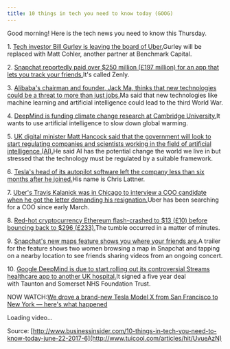 ```yaml
---
title: 10 things in tech you need to know today (GOOG)
---
```


Good morning! Here is the tech news you need to know this Thursday.

1. [Tech investor Bill Gurley is leaving the board of Uber.](http://uk.businessinsider.com/report-bill-gurley-to-leave-uber-board-2017-6)Gurley will be replaced with Matt Cohler, another partner at Benchmark Capital. 

2. [Snapchat reportedly paid over $250 million \(£197 million\) for an app that lets you track your friends.](http://uk.businessinsider.com/report-snapchat-buys-zenly-2017-6)It's called Zenly. 

3. [Alibaba's chairman and founder, Jack Ma, thinks that new technologies could be a threat to more than just jobs.](http://uk.businessinsider.com/alibaba-stock-price-jack-ma-artificial-intelligence-machine-learning-may-cause-world-war-iii-2017-6)Ma said that new technologies like machine learning and artificial intelligence could lead to the third World War.

4. [DeepMind is funding climate change research at Cambridge University.](http://uk.businessinsider.com/deepmind-is-funding-climate-change-research-at-cambridge-university-2017-6)It wants to use artificial intelligence to slow down global warming. 

5. [UK digital minister Matt Hancock said that the government will look to start regulating companies and scientists working in the field of artificial intelligence \(AI\).](http://uk.businessinsider.com/uk-digital-minister-matt-hancock-says-ai-needs-regulating-2017-6)He said AI has the potential change the world we live in but stressed that the technology must be regulated by a suitable framework.

6. [Tesla's head of its autopilot software left the company less than six months after he joined.](http://uk.businessinsider.com/tesla-head-of-its-autopilot-software-chris-lattner-left-the-company-less-than-six-months-after-he-joined-2017-6)His name is Chris Lattner. 

7. [Uber's Travis Kalanick was in Chicago to interview a COO candidate when he got the letter demanding his resignation.](http://uk.businessinsider.com/uber-ceo-kalanick-on-coo-search-when-got-letter-urging-resignation-2017-6)Uber has been searching for a COO since early March.

8. [Red-hot cryptocurrency Ethereum flash-crashed to $13 \(£10\) before bouncing back to $296 \(£233\).](http://uk.businessinsider.com/ethereum-price-flash-crash-2017-6)The tumble occurred in a matter of minutes. 

9. [Snapchat's new maps feature shows you where your friends are.](http://uk.businessinsider.com/snapchat-snap-maps-feature-shows-where-your-friends-are-2017-6)A trailer for the feature shows two women browsing a map in Snapchat and tapping on a nearby location to see friends sharing videos from an ongoing concert.

10. [Google DeepMind is due to start rolling out its controversial Streams healthcare app to another UK hospital.](http://uk.businessinsider.com/deepmind-expandsl-streams-app-to-musgrove-park-hospital-2017-6)It signed a five year deal with Taunton and Somerset NHS Foundation Trust.

NOW WATCH:[We drove a brand-new Tesla Model X from San Francisco to New York — here's what happened](http://www.businessinsider.com/tesla-model-x-america-electric-car-road-trip-elon-musk-2017-6)

Loading video...



Source: [http://www.businessinsider.com/10-things-in-tech-you-need-to-know-today-june-22-2017-6](http://www.tuicool.com/articles/hit/UvueAzN)

